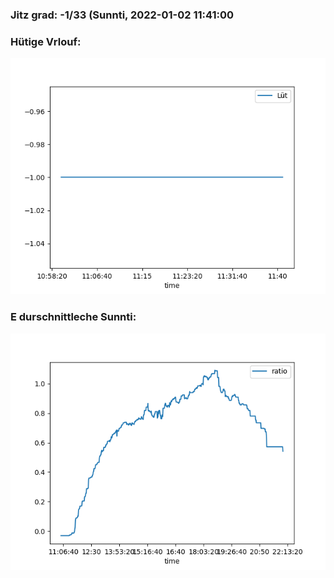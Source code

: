 ### Jitz grad: -1/33 (Sunnti, 2022-01-02 11:41:00

### Hütige Vrlouf:
![Graph](Today.png)

### E durschnittleche Sunnti:
![Graph](Sunnti.png)